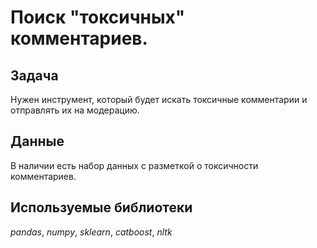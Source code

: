 # Поиск "токсичных" комментариев.

## Задача

Нужен инструмент, который будет искать токсичные комментарии и отправлять их на модерацию.

## Данные

В наличии есть набор данных с разметкой о токсичности комментариев.


## Используемые библиотеки
*pandas*, *numpy*, *sklearn*, *catboost*, *nltk*
